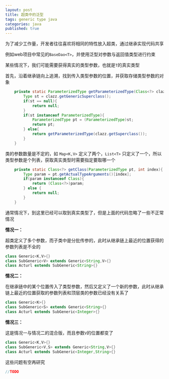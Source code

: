 ```yaml
---
layout: post
title: 超类中的泛型
tags: generic type java
categories: java
published: true
---
```


为了减少工作量，开发者往往喜欢将相同的特性放入超类，通过继承实现代码共享

例如web项目中常见的`BaseDao<T>`，并使用泛型对参数与返回值类型进行约束

某些情况下，我们可能需要获得真实的类型参数，也就是`T`的真实类型

首先，沿着继承链向上追溯，找到传入类型参数的位置，并获取存储类型参数的对象

~~~java
    private static ParameterizedType getParameterizedType(Class<?> clazz){
        Type st = clazz.getGenericSuperclass();
        if(st == null){
            return null;
        }
        if(st instanceof ParameterizedType){
            ParameterizedType pt = (ParameterizedType)st;
            return pt;
        } else{
            return getParameterizedType(clazz.getSuperclass());
        }
    }
~~~

类的参数数量是不定的，如 `Map<K,V>` 定义了两个，`List<T>` 只定义了一个，所以类型参数是个列表，获取真实类型时需要指定要取哪一个

~~~java
    private static Class<?> getClass(ParameterizedType pt, int index){
        Type param = pt.getActualTypeArguments()[index];
        if(param instanceof Class){
            return (Class<?>)param;
        } else {
            return null;
        }
    }
~~~

通常情况下，到这里已经可以取到真实类型了，但是上面的代码忽略了一些不正常情况

**情况一：**

超类定义了多个参数，而子类中是分批传参的，此时从继承链上最近的位置获得的参数列表是不全的

~~~java
class Generic<K,V>{}
class SubGeneric<V> extends Generic<String,V>{}
class Acturl extends SubGeneric<String>{}
~~~

**情况二：**

在继承链中的某个位置传入了类型参数，然后又定义了一个新的参数，此时从继承链上最近的位置获取的参数列表和顶层类的参数已经没有关系了

~~~ java
class Generic<K>{}
class SubGeneric<S> extends Generic<String>{}
class Acturl extends SubGeneric<Integer>{}
~~~

**情况三：**

这是情况一与情况二的混合版，而且参数`V`的位置都变了

~~~ java
class Generic<K,V>{}
class SubGeneric<V,S> extends Generic<String,V>{}
class Acturl extends SubGeneric<Integer,String>{}
~~~


这些问题有空再研究

~~~java
//TODO
~~~